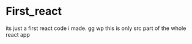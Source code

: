 # First_react

its just a first react code i made.
gg wp
this is only src part of the whole react app
